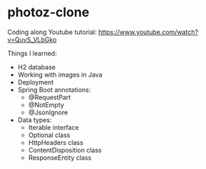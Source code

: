 # photoz-clone

Coding along Youtube tutorial: https://www.youtube.com/watch?v=QuvS_VLbGko

Things I learned:
- H2 database
- Working with images in Java
- Deployment
- Spring Boot annotations:
  - @RequestPart
  - @NotEmpty
  - @JsonIgnore
- Data types:
  - Iterable<T> interface
  - Optional<T> class
  - HttpHeaders class
  - ContentDisposition class
  - ResponseEntity<T> class
